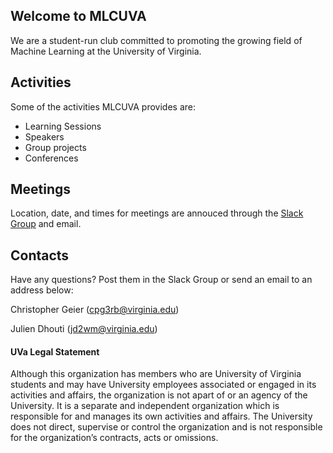 ## Welcome to MLCUVA

We are a student-run club committed to promoting the growing field of Machine Learning at the University of Virginia. 

## Activities

Some of the activities MLCUVA provides are:

- Learning Sessions
- Speakers
- Group projects
- Conferences

## Meetings

Location, date, and times for meetings are annouced through the [Slack Group](mlcuva.slack.com) and email.

## Contacts

Have any questions? Post them in the Slack Group or send an email to an address below:

Christopher Geier (cpg3rb@virginia.edu)

Julien Dhouti (jd2wm@virginia.edu)



#### UVa Legal Statement

Although this organization has members who are University of Virginia students and may have University employees associated or engaged in its activities and affairs, the organization is not apart of or an agency of the University. It is a separate and independent organization which is responsible for and manages its own activities and affairs. The University does not direct, supervise or control the organization and is not responsible for the organization’s contracts, acts or omissions.


